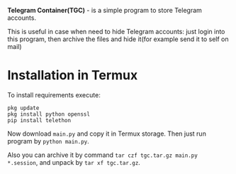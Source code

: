 **Telegram Container(TGC)** - is a simple program to store Telegram accounts.

This is useful in case when need to hide Telegram accounts: just login into this program, then archive the files and hide it(for example send it to self on mail)

# Installation in Termux

To install requirements execute:
```
pkg update
pkg install python openssl
pip install telethon
```

Now download ```main.py``` and copy it in Termux storage. Then just run program by ```python main.py```.

Also you can archive it by command ```tar czf tgc.tar.gz main.py *.session```, and unpack by ```tar xf tgc.tar.gz```.
